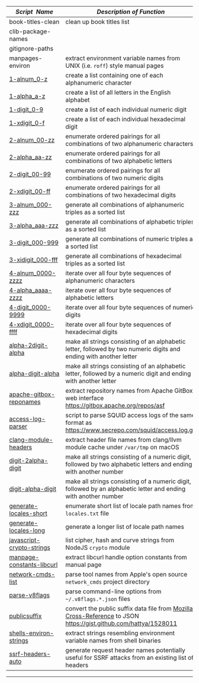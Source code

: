 |&nbsp;&nbsp;&nbsp;&nbsp;_Script&nbsp;&nbsp;Name_&nbsp;&nbsp;&nbsp;&nbsp;| _Description of Function_  
|----------------------------|--------------------------------------------------------------------------------------------------------------------------------------------------------------------------  
| book-titles-clean          | clean up book titles list
| clib-package-names         |  
| gitignore-paths            |  
| manpages-environ           | extract environment variable names from UNIX (i.e. `roff`) style manual pages  
| [1-alnum_0-z](1-alnum_0-z) | create a list containing one of each alphanumeric character  
| [1-alpha_a-z](1-alpha_a-z) | create a list of all letters in the English alphabet  
| [1-digit_0-9](1-digit_0-9) | create a list of each individual numeric digit  
| [1-xdigit_0-f](1-xdigit_0-f) | create a list of each individual hexadecimal digit  
| [2-alnum_00-zz](2-alnum_00-zz) | enumerate ordered pairings for all combinations of two alphanumeric characters  
| [2-alpha_aa-zz](2-alpha_aa-zz) | enumerate ordered pairings for all combinations of two alphabetic letters  
| [2-digit_00-99](2-digit_00-99) | enumerate ordered pairings for all combinations of two numeric digits  
| [2-xdigit_00-ff](2-xdigit_00-ff) | enumerate ordered pairings for all combinations of two hexadecimal digits  
| [3-alnum_000-zzz](3-alnum_000-zzz) | generate all combinations of alphanumeric triples as a sorted list  
| [3-alpha_aaa-zzz](3-alpha_aaa-zzz) | generate all combinations of alphabetic triples as a sorted list  
| [3-digit_000-999](3-digit_000-999) | generate all combinations of numeric triples as a sorted list  
| [3-xidigit_000-fff](3-xdigit_000-fff) | generate all combinations of hexadecimal triples as a sorted list  
| [4-alnum_0000-zzzz](4-alnum_0000-zzzz) | iterate over all four byte sequences of alphanumeric characters  
| [4-alpha_aaaa-zzzz](4-alpha_aaaa-zzzz) | iterate over all four byte sequences of alphabetic letters  
| [4-digit_0000-9999](4-digit_0000-9999) | iterate over all four byte sequences of numeric digits  
| [4-xdigit_0000-ffff](4-xdigit_0000-ffff) | iterate over all four byte sequences of hexadecimal digits  
| [alpha-2digit-alpha](alpha-2digit-alpha) | make all strings consisting of an alphabetic letter, followed by two numeric digits and ending with another letter  
| [alpha-digit-alpha](alpha-digit-alpha) | make all strings consisting of an alphabetic letter, followed by a numeric digit and ending with another letter  
| [apache-gitbox-reponames](apache-gitbox-reponames) | extract repository names from Apache GitBox web interface <https://gitbox.apache.org/repos/asf>  
| [access-log-parser](access-log-parser) | script to parse SQUID access logs of the same format as <https://www.secrepo.com/squid/access.log.gz>  
| [clang-module-headers](clang-module-headers) | extract header file names from clang/llvm module cache under `/var/tmp` on macOS  
| [digit-2alpha-digit](digit-2alpha-digit) | make all strings consisting of a numeric digit, followed by two alphabetic letters and ending with another number  
| [digit-alpha-digit](digit-alpha-digit) | make all strings consisting of a numeric digit, followed by an alphabetic letter and ending with another number  
| [generate-locales-short](generate-locales-short) | enumerate short list of locale path names from `locales.txt` file   
| [generate-locales-long](generate-locales-long) | generate a longer list of locale path names  
| [javascript-crypto-strings](javascript-crypto-strings) | list cipher, hash and curve strings from NodeJS `crypto` module  
| [manpage-constants-libcurl](manpage-constants-libcurl) | extract libcurl handle option constants from manual page  
| [network-cmds-list](network-cmds-list) | parse tool names from Apple's open source `network_cmds` project directory 
| [parse-v8flags](parse-v8flags) | parse command-line options from `~/.v8flags.*.json` files  
| [publicsuffix](publicsuffix) | convert the public suffix data file from [Mozilla Cross-Reference](https://mxr.mozilla.org) to JSON <https://gist.github.com/hattya/1528011>  
| [shells-environ-strings](shells-environ-strings) | extract strings resembling environment variable names from shell binaries  
| [ssrf-headers-auto](ssrf-headers-auto) | generate request header names potentially useful for SSRF attacks from an existing list of headers  
  
* * *  
  
